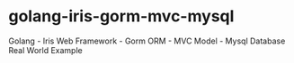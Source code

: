 # golang-iris-gorm-mvc-mysql
Golang - Iris Web Framework - Gorm ORM - MVC Model - Mysql Database
Real World Example
